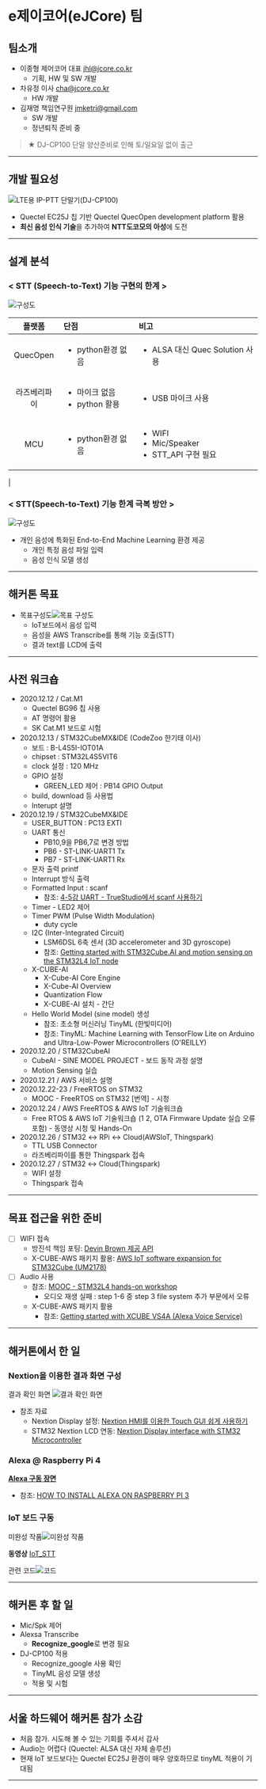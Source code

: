 e제이코어(eJCore) 팀
====================
## 팀소개
* 이종형 제어코어 대표 jhl@jcore.co.kr
  + 기획, HW 및 SW 개발
* 차유정 이사 cha@jcore.co.kr
  + HW 개발
* 김재명 책임연구원 jmketri@gmail.com
  + SW 개발
  + 정년퇴직 준비 중
> ★ DJ-CP100 단말 양산준비로 인해 토/일요일 없이 출근
___
## 개발 필요성
![LTE용 IP-PTT 단말기(DJ-CP100)](image/DJ-CP100.png)
* Quectel EC25J 칩 기반 Quectel QuecOpen development platform 활용
* **최신 음성 인식 기술**을 추가하여 **NTT도코모의 아성**에 도전
___
## 설계 분석
### < STT (Speech-to-Text) 기능 구현의 한계 >
![구성도](image/before.png)



<!-- 테이블 -->
|플랫폼|단점|비고|
|:--:|:--|:--|
|QuecOpen|<ul><li>python환경 없음</li></ul>|<ul><li>ALSA 대신 Quec Solution 사용</li></ul>|
|라즈베리파이|<ul><li>마이크 없음</li><li>python 활용</li><ul>|<ul><li>USB 마이크 사용</li></ul>|
|MCU|<ul><li>python환경 없음</li></ul>|<ul><li>WIFI</li><li>Mic/Speaker</li><li>STT_API 구현 필요</li></ul>|
|
### < STT(Speech-to-Text) 기능 한계 극복 방안 >
![구성도](image/after.png)
* 개인 음성에 특화된 End-to-End Machine Learning 환경 제공
    + 개인 특정 음성 파일 입력
    + 음성 인식 모델 생성
___
## 해커톤 목표
* 목표구성도![목표 구성도](image/target.PNG)
  - IoT보드에서 음성 입력
  - 음성을 AWS Transcribe를 통해 기능 호출(STT)
  - 결과 text를 LCD에 출력
___
## 사전 워크숍
* 2020.12.12 / Cat.M1
  + Quectel BG96 칩 사용
  + AT 명령어 활용
  + SK Cat.M1 보드로 시험
* 2020.12.13 / STM32CubeMX&IDE (CodeZoo 한기태 이사)
  + 보드 : B-L4S5I-IOT01A
  + chipset : STM32L4S5VIT6
  + clock 설정 : 120 MHz
  + GPIO 설정
    - GREEN_LED 제어 : PB14 GPIO Output
  + build, download 등 사용법
  + Interupt 설명
* 2020.12.19 / STM32CubeMX&IDE
  + USER_BUTTON : PC13 EXTI
  + UART 통신
    - PB10,9을 PB6,7로 변경 방법
    - PB6 - ST-LINK-UART1 Tx
    - PB7 - ST-LINK-UART1 Rx
  + 문자 출력 printf
  + Interrupt 방식 출력
  + Formatted Input : scanf
    - 참조: [4-5강 UART - TrueStudio에서 scanf 사용하기](https://blog.naver.com/rhoblack/221449235824)
  + Timer - LED2 제어
  + Timer PWM (Pulse Width Modulation)
    - duty cycle
  + I2C (Inter-Integrated Circuit)
    - LSM6DSL 6축 센서 (3D accelerometer and 3D gyroscope)
    - 참조: [Getting started with STM32Cube.AI and motion sensing on the STM32L4 IoT node](https://wiki.st.com/stm32mcu/wiki/Getting_started_with_STM32Cube.AI_and_motion_sensing_on_the_STM32L4_IoT_node)
  + X-CUBE-AI
    - X-Cube-AI Core Engine
    - X-Cube-AI Overview
    - Quantization Flow
    - X-CUBE-AI 설치 - 간단
  + Hello World Model (sine model) 생성
    - 참조: 초소형 머신러닝 TinyML (한빛미디어)
    - 참조: TinyML: Machine Learning with TensorFlow Lite on Arduino and Ultra-Low-Power Microcontrollers (O'REILLY)
* 2020.12.20 / STM32CubeAI
  + CubeAI - SINE MODEL PROJECT - 보드 동작 과정 설명
  + Motion Sensing 실습
* 2020.12.21 / AWS 서비스 설명
* 2020.12.22-23 / FreeRTOS on STM32
  + MOOC - FreeRTOS on STM32 [번역] - 시청
* 2020.12.24 / AWS FreeRTOS & AWS IoT 기술워크숍
  + Free RTOS & AWS IoT 기술워크숍 (1 2, OTA Firmware Update 실습 오류 포함) - 동영상 시청 및 Hands-On
* 2020.12.26 / STM32 ↔ RPi ↔ Cloud(AWSIoT, Thingspark)
  + TTL USB Connector
  + 라즈베리파이를 통한 Thingspark 접속
* 2020.12.27 / STM32 ↔ Cloud(Thingspark)
  + WIFI 설정
  + Thingspark 접속
___
## 목표 접근을 위한 준비
- [ ] WIFI 접속
  + 방진석 책임 포팅: [Devin Brown 제공 API](https://github.com/devinbrown7/BSP_B-L475E-IOT01)
  + X-CUBE-AWS 패키지 활용: [AWS IoT software expansion for STM32Cube (UM2178)](https://www.st.com/en/embedded-software/x-cube-aws.html)
- [ ] Audio 사용
  + 참조: [MOOC - STM32L4 hands-on workshop](https://www.youtube.com/watch?v=LfE0LiwE1VU&t=703s)
    + 오디오 재생 실패 : step 1-6 중 step 3 file system 추가 부문에서 오류
  + X-CUBE-AWS 패키지 활용
    + 참조: [Getting started with XCUBE VS4A (Alexa Voice Service)](https://y2u.be/u2Zu5G0PHx8)
___
## 해커톤에서 한 일
### Nextion을 이용한 결과 화면 구성
결과 확인 화면 ![결과 확인 화면](image/ui.png)
* 참조 자료
  + Nextion Display 설정: [Nextion HMI를 이용한 Touch GUI 쉽게 사용하기](https://y2u.be/sak-Z84CiCs)
  + STM32 Nextion LCD 연동: [Nextion Display interface with STM32 Microcontroller](https://y2u.be/boTvqds1xBU)
### Alexa @ Raspberry Pi 4
**[Alexa 구동 장면](https://youtu.be/879WQAqE730)**
* 참조: [HOW TO INSTALL ALEXA ON RASPBERRY PI 3](https://y2u.be/zSiR81RQiu0)
### IoT 보드 구동
미완성 작품![미완성 작품](image/result.png)

**동영상** [IoT_STT](https://youtu.be/LIximhFlaUA)

관련 코드![코드](image/code.png)

___
## 해커톤 후 할 일
* Mic/Spk 제어
* Alexsa Transcribe
  + **Recognize_google**로 변경 필요
* DJ-CP100 적용
  - Recognize_google 사용 확인
  - TinyML 음성 모델 생성
  - 적용 및 시험

___
## 서울 하드웨어 해커톤 참가 소감
* 처음 참가. 시도해 볼 수 있는 기회를 주셔서 감사
* Audio는 어렵다 (Quectel: ALSA 대신 자체 솔루션)
* 현재 IoT 보드보다는 Quectel EC25J 환경이 매우 양호하므로 tinyML 적용이 기대됨
___